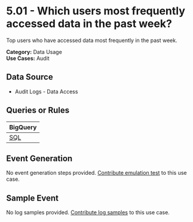 # 5.01 - Which users most frequently accessed data in the past week?
Top users who have accessed data most frequently in the past week.


**Category:** Data Usage
</br>
**Use Cases:** Audit
</br>

## Data Source
- Audit Logs - Data Access


## Queries or Rules
BigQuery |
--- |
[SQL](../../sql/5_01_users_who_most_frequently_accessed_data.sql) |

## Event Generation
No event generation steps provided. [Contribute emulation test](../../CONTRIBUTING.md) to this use case.

## Sample Event
No log samples provided. [Contribute log samples](../../CONTRIBUTING.md) to this use case.

